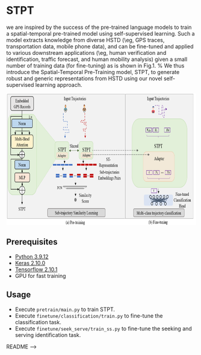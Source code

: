 # STPT

we are inspired by the success of the pre-trained language models to train a spatial-temporal pre-trained model using self-supervised learning. 
Such a model extracts knowledge from diverse HSTD (\eg, GPS traces, transportation data, mobile phone data), and can be fine-tuned and applied to various downstream applications (\eg, human verification and identification, traffic forecast, and human mobility analysis) given a small number of training data (for fine-tuning) as is shown in Fig.1.
% 
We thus introduce the Spatial-Temporal Pre-Training model, STPT, to generate robust and generic representations from HSTD using our novel self-supervised learning approach.

<p align="center">
<img src="/resources/framework.png" alt=STPT framework" height="350">
</p>


## Prerequisites
- [Python 3.9.12](https://www.continuum.io/downloads)
- [Keras 2.10.0](https://keras.io/)
- [Tensorflow 2.10.1](https://www.tensorflow.org/)
- GPU for fast training


## Usage
- Execute ```pretrain/main.py``` to train STPT.
- Execute ```finetune/classification/train.py``` to fine-tune the classification task.
- Execute ```finetune/seek_serve/train_ss.py``` to fine-tune the seeking and serving identification task.

README -->
``` -->

